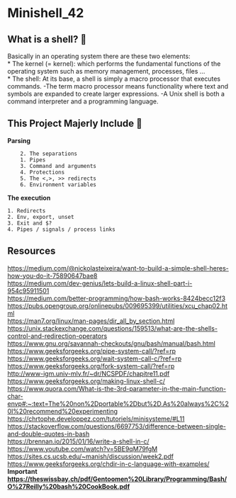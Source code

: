# Minishell_42

## What is a shell? :thinking: ## 
  Basically in an operating system there are these two elements:
  <br>
    * The kernel (= kernel): which performs the fundamental functions of 
                    the operating system such as memory management, processes, files ...
  <br>
    * The shell: At its base, a shell is simply a macro processor that executes commands. 
                -The term macro processor means functionality where text and symbols are expanded to create larger expressions.
                -A Unix shell is both a command interpreter and a programming language. 

## This Project Majerly Include :open_file_folder: ##

**Parsing**

        2. The separations
        1. Pipes
        3. Command and arguments
        4. Protections
        5. The <,>, >> redirects
        6. Environment variables
      
**The execution**


    1. Redirects
    2. Env, export, unset
    3. Exit and $?
    4. Pipes / signals / process links 
    
  ## Resources
https://medium.com/@nickolasteixeira/want-to-build-a-simple-shell-heres-how-you-do-it-75890647bae8</br>
https://medium.com/dev-genius/lets-build-a-linux-shell-part-i-954c95911501</br>
https://medium.com/better-programming/how-bash-works-8424becc12f3</br>
https://pubs.opengroup.org/onlinepubs/009695399/utilities/xcu_chap02.html</br>
https://man7.org/linux/man-pages/dir_all_by_section.html</br>
https://unix.stackexchange.com/questions/159513/what-are-the-shells-control-and-redirection-operators</br>
https://www.gnu.org/savannah-checkouts/gnu/bash/manual/bash.html</br>
https://www.geeksforgeeks.org/pipe-system-call/?ref=rp</br>
https://www.geeksforgeeks.org/wait-system-call-c/?ref=rp</br>
https://www.geeksforgeeks.org/fork-system-call/?ref=rp</br>
http://www-igm.univ-mlv.fr/~dr/NCSPDF/chapitre11.pdf</br>
https://www.geeksforgeeks.org/making-linux-shell-c/</br>
https://www.quora.com/What-is-the-3rd-parameter-in-the-main-function-char-envp#:~:text=The%20non%2Dportable%2Dbut%2D,As%20always%2C%20I%20recommend%20experimenting</br>
https://chrtophe.developpez.com/tutoriels/minisysteme/#L11</br>
https://stackoverflow.com/questions/6697753/difference-between-single-and-double-quotes-in-bash</br>
https://brennan.io/2015/01/16/write-a-shell-in-c/</br>
https://www.youtube.com/watch?v=5BE9qM79fgM</br>
https://sites.cs.ucsb.edu/~manish/discussion/week2.pdf<br>
https://www.geeksforgeeks.org/chdir-in-c-language-with-examples/
<b>Important<b>
<br>https://theswissbay.ch/pdf/Gentoomen%20Library/Programming/Bash/O%27Reilly%20bash%20CookBook.pdf
